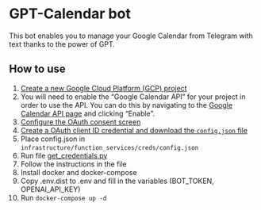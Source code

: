 # GPT-Calendar bot

This bot enables you to manage your Google Calendar from Telegram with text thanks to the power of GPT.

## How to use
1. [Create a new Google Cloud Platform (GCP) project](https://developers.google.com/workspace/guides/create-project)
2. You will need to enable the “Google Calendar API” for your project in order to use the API. You can do this by navigating to the [Google Calendar API page](https://console.developers.google.com/apis/library/calendar-json.googleapis.com) and clicking “Enable”.
3. [Configure the OAuth consent screen](https://developers.google.com/workspace/guides/configure-oauth-consent)
4. [Create a OAuth client ID credential and download the `config.json` file](https://developers.google.com/workspace/guides/create-credentials#oauth-client-id)
5. Place config.json in `infrastructure/function_services/creds/config.json`
6. Run file [get_credentials.py](infrastructure%2Ffunction_services%2Fcreds%2Fget_credentials.py)
7. Follow the instructions in the file 
8. Install docker and docker-compose
9. Copy .env.dist to .env and fill in the variables (BOT_TOKEN, OPENAI_API_KEY)
10. Run `docker-compose up -d`